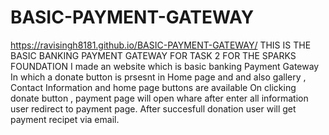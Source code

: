 # BASIC-PAYMENT-GATEWAY
https://ravisingh8181.github.io/BASIC-PAYMENT-GATEWAY/
THIS IS THE BASIC BANKING PAYMENT GATEWAY FOR TASK 2  FOR THE SPARKS FOUNDATION 
I made an website which is basic banking Payment Gateway In which a donate button is prsesnt in Home page and and also gallery , Contact Information and home page buttons are available 
On clicking donate button , payment page will open whare after enter all information user redirect to payment page. After succesfull donation user will get payment recipet via email.
